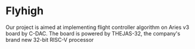 # Flyhigh
Our project is aimed at implementing flight controller algorithm on Aries v3 board by C-DAC. The board is powered by THEJAS-32, the company's brand new 32-bit RISC-V processor
